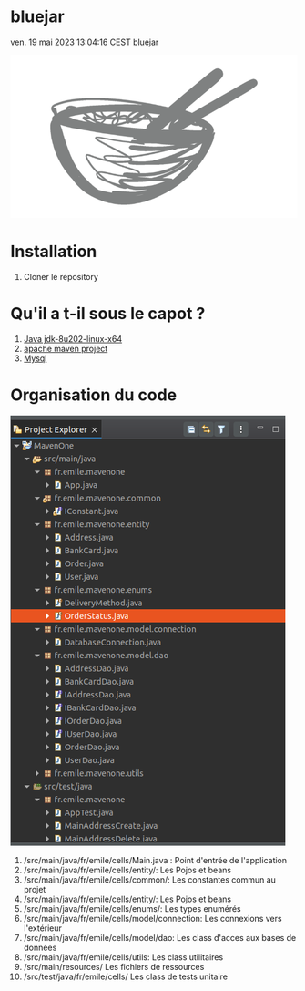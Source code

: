 # bluejar
ven. 19 mai 2023 13:04:16 CEST
bluejar
   
![Logo](./doc/images/Logo-defaut.png)    
# Installation     
1. Cloner le repository     
# Qu'il a t-il sous le capot ?     
1. [Java jdk-8u202-linux-x64](https://www.oracle.com/java/technologies/javase/javase8-archive-downloads.html)
1. [apache maven project](https://maven.apache.org/)
1. [Mysql](https://www.mysql.com/fr/)
# Organisation du code     
![organisation du code](./doc/images/organisation-code.png)     
1. /src/main/java/fr/emile/cells/Main.java : Point d'entrée de l'application    
1. /src/main/java/fr/emile/cells/entity/: Les Pojos et beans     
1. /src/main/java/fr/emile/cells/common/: Les constantes commun au projet     
1. /src/main/java/fr/emile/cells/entity/: Les Pojos et beans      
1. /src/main/java/fr/emile/cells/enums/: Les types enumérés      
1. /src/main/java/fr/emile/cells/model/connection: Les connexions vers l'extérieur     
1. /src/main/java/fr/emile/cells/model/dao: Les class d'acces aux bases de données     
1. /src/main/java/fr/emile/cells/utils: Les class utilitaires     
1. /src/main/resources/ Les fichiers de ressources      
1. /src/test/java/fr/emile/cells/ Les class de tests unitaire     
